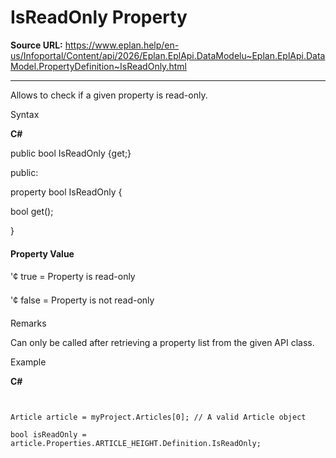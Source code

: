 # IsReadOnly Property

**Source URL:** https://www.eplan.help/en-us/Infoportal/Content/api/2026/Eplan.EplApi.DataModelu~Eplan.EplApi.DataModel.PropertyDefinition~IsReadOnly.html

---

Allows to check if a given property is read-only.

Syntax

**C#**



public bool IsReadOnly {get;}

public:

property bool IsReadOnly {

   bool get();

}


#### Property Value

'¢ true = Property is read-only

'¢ false = Property is not read-only

Remarks

Can only be called after retrieving a property list from the given API class.

Example

**C#**

```


Article article = myProject.Articles[0]; // A valid Article object

bool isReadOnly = article.Properties.ARTICLE_HEIGHT.Definition.IsReadOnly;

```
